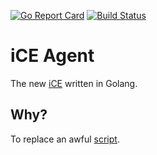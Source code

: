 [![Go Report Card](https://goreportcard.com/badge/glestaris/ice-agent)](https://goreportcard.com/report/glestaris/ice-agent)
[![Build Status](https://travis-ci.org/glestaris/ice-agent.svg?branch=master)](https://travis-ci.org/glestaris/ice-agent)

# iCE Agent

The new [iCE](http://github.com/glestaris/ice) written in Golang.

## Why?

To replace an awful [script](https://github.com/glestaris/ice/blob/v2.0.0/agent/ice-register-self.py).
